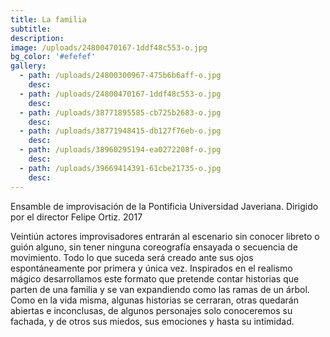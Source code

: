 ```yaml
---
title: La familia
subtitle:
description:
image: /uploads/24800470167-1ddf48c553-o.jpg
bg_color: '#efefef'
gallery:
  - path: /uploads/24800300967-475b6b6aff-o.jpg
    desc:
  - path: /uploads/24800470167-1ddf48c553-o.jpg
    desc:
  - path: /uploads/38771895585-cb725b2683-o.jpg
    desc:
  - path: /uploads/38771948415-db127f76eb-o.jpg
    desc:
  - path: /uploads/38960295194-ea0272208f-o.jpg
    desc:
  - path: /uploads/39669414391-61cbe21735-o.jpg
    desc:
---
```


Ensamble de improvisaci&oacute;n de la Pontificia Universidad Javeriana. Dirigido por el director Felipe Ortiz. 2017

Veinti&uacute;n actores improvisadores entrar&aacute;n al escenario sin conocer libreto o gui&oacute;n alguno, sin tener ninguna coreograf&iacute;a ensayada o secuencia de movimiento. Todo lo que suceda ser&aacute; creado ante sus ojos espont&aacute;neamente por primera y &uacute;nica vez. Inspirados en el realismo m&aacute;gico desarrollamos este formato que pretende contar historias que parten de una familia y se van expandiendo como las ramas de un &aacute;rbol. Como en la vida misma, algunas historias se cerraran, otras quedar&aacute;n abiertas e inconclusas, de algunos personajes solo conoceremos su fachada, y de otros sus miedos, sus emociones y hasta su intimidad.